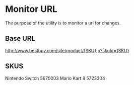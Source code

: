 # Monitor URL

The purpose of the utility is to monitor a url for changes.

## Base URL

http://www.bestbuy.com/site/product/{SKU}.p?skuId={SKU}

## SKUS

Nintendo Switch   5670003
Mario Kart 8      5723304
